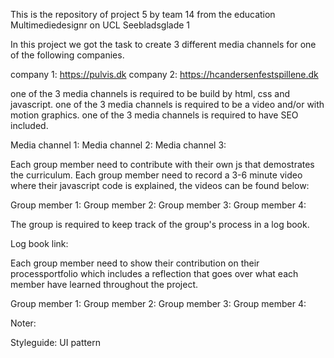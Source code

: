 This is the repository of project 5 by team 14 from the education Multimediedesignr on UCL Seebladsglade 1

In this project we got the task to create 3 different media channels for one of the following companies.

company 1: https://pulvis.dk company 2: https://hcandersenfestspillene.dk

one of the 3 media channels is required to be build by html, css and javascript. one of the 3 media channels is required to be a video and/or with motion graphics. one of the 3 media channels is required to have SEO included.

Media channel 1: Media channel 2: Media channel 3:

Each group member need to contribute with their own js that demostrates the curriculum. Each group member need to record a 3-6 minute video where their javascript code is explained, the videos can be found below:

Group member 1: Group member 2: Group member 3: Group member 4:

The group is required to keep track of the group's process in a log book.

Log book link:

Each group member need to show their contribution on their processportfolio which includes a reflection that goes over what each member have learned throughout the project.

Group member 1: Group member 2: Group member 3: Group member 4:

Noter:

Styleguide:
    UI pattern